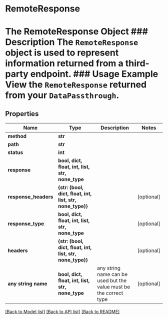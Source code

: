 # RemoteResponse

# The RemoteResponse Object ### Description The `RemoteResponse` object is used to represent information returned from a third-party endpoint. ### Usage Example View the `RemoteResponse` returned from your `DataPassthrough`.

## Properties

| Name                 | Type                                                      | Description                                                        | Notes      |
| -------------------- | --------------------------------------------------------- | ------------------------------------------------------------------ | ---------- |
| **method**           | **str**                                                   |                                                                    |
| **path**             | **str**                                                   |                                                                    |
| **status**           | **int**                                                   |                                                                    |
| **response**         | **bool, dict, float, int, list, str, none_type**          |                                                                    |
| **response_headers** | **{str: (bool, dict, float, int, list, str, none_type)}** |                                                                    | [optional] |
| **response_type**    | **bool, dict, float, int, list, str, none_type**          |                                                                    | [optional] |
| **headers**          | **{str: (bool, dict, float, int, list, str, none_type)}** |                                                                    | [optional] |
| **any string name**  | **bool, dict, float, int, list, str, none_type**          | any string name can be used but the value must be the correct type | [optional] |

[[Back to Model list]](../README.md#documentation-for-models) [[Back to API list]](../README.md#documentation-for-api-endpoints) [[Back to README]](../README.md)
